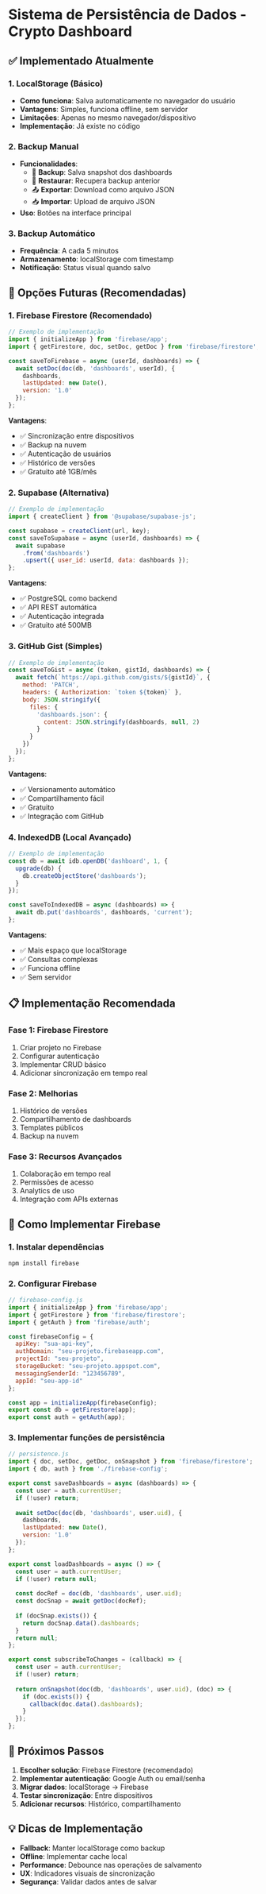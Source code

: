 # Sistema de Persistência de Dados - Crypto Dashboard

## ✅ **Implementado Atualmente**

### 1. **LocalStorage (Básico)**
- **Como funciona**: Salva automaticamente no navegador do usuário
- **Vantagens**: Simples, funciona offline, sem servidor
- **Limitações**: Apenas no mesmo navegador/dispositivo
- **Implementação**: Já existe no código

### 2. **Backup Manual**
- **Funcionalidades**:
  - 💾 **Backup**: Salva snapshot dos dashboards
  - 🔄 **Restaurar**: Recupera backup anterior
  - 📤 **Exportar**: Download como arquivo JSON
  - 📥 **Importar**: Upload de arquivo JSON
- **Uso**: Botões na interface principal

### 3. **Backup Automático**
- **Frequência**: A cada 5 minutos
- **Armazenamento**: localStorage com timestamp
- **Notificação**: Status visual quando salvo

## 🚀 **Opções Futuras (Recomendadas)**

### 1. **Firebase Firestore (Recomendado)**
```javascript
// Exemplo de implementação
import { initializeApp } from 'firebase/app';
import { getFirestore, doc, setDoc, getDoc } from 'firebase/firestore';

const saveToFirebase = async (userId, dashboards) => {
  await setDoc(doc(db, 'dashboards', userId), {
    dashboards,
    lastUpdated: new Date(),
    version: '1.0'
  });
};
```

**Vantagens**:
- ✅ Sincronização entre dispositivos
- ✅ Backup na nuvem
- ✅ Autenticação de usuários
- ✅ Histórico de versões
- ✅ Gratuito até 1GB/mês

### 2. **Supabase (Alternativa)**
```javascript
// Exemplo de implementação
import { createClient } from '@supabase/supabase-js';

const supabase = createClient(url, key);
const saveToSupabase = async (userId, dashboards) => {
  await supabase
    .from('dashboards')
    .upsert({ user_id: userId, data: dashboards });
};
```

**Vantagens**:
- ✅ PostgreSQL como backend
- ✅ API REST automática
- ✅ Autenticação integrada
- ✅ Gratuito até 500MB

### 3. **GitHub Gist (Simples)**
```javascript
// Exemplo de implementação
const saveToGist = async (token, gistId, dashboards) => {
  await fetch(`https://api.github.com/gists/${gistId}`, {
    method: 'PATCH',
    headers: { Authorization: `token ${token}` },
    body: JSON.stringify({
      files: {
        'dashboards.json': {
          content: JSON.stringify(dashboards, null, 2)
        }
      }
    })
  });
};
```

**Vantagens**:
- ✅ Versionamento automático
- ✅ Compartilhamento fácil
- ✅ Gratuito
- ✅ Integração com GitHub

### 4. **IndexedDB (Local Avançado)**
```javascript
// Exemplo de implementação
const db = await idb.openDB('dashboard', 1, {
  upgrade(db) {
    db.createObjectStore('dashboards');
  }
});

const saveToIndexedDB = async (dashboards) => {
  await db.put('dashboards', dashboards, 'current');
};
```

**Vantagens**:
- ✅ Mais espaço que localStorage
- ✅ Consultas complexas
- ✅ Funciona offline
- ✅ Sem servidor

## 📋 **Implementação Recomendada**

### **Fase 1: Firebase Firestore**
1. Criar projeto no Firebase
2. Configurar autenticação
3. Implementar CRUD básico
4. Adicionar sincronização em tempo real

### **Fase 2: Melhorias**
1. Histórico de versões
2. Compartilhamento de dashboards
3. Templates públicos
4. Backup na nuvem

### **Fase 3: Recursos Avançados**
1. Colaboração em tempo real
2. Permissões de acesso
3. Analytics de uso
4. Integração com APIs externas

## 🔧 **Como Implementar Firebase**

### 1. **Instalar dependências**
```bash
npm install firebase
```

### 2. **Configurar Firebase**
```javascript
// firebase-config.js
import { initializeApp } from 'firebase/app';
import { getFirestore } from 'firebase/firestore';
import { getAuth } from 'firebase/auth';

const firebaseConfig = {
  apiKey: "sua-api-key",
  authDomain: "seu-projeto.firebaseapp.com",
  projectId: "seu-projeto",
  storageBucket: "seu-projeto.appspot.com",
  messagingSenderId: "123456789",
  appId: "seu-app-id"
};

const app = initializeApp(firebaseConfig);
export const db = getFirestore(app);
export const auth = getAuth(app);
```

### 3. **Implementar funções de persistência**
```javascript
// persistence.js
import { doc, setDoc, getDoc, onSnapshot } from 'firebase/firestore';
import { db, auth } from './firebase-config';

export const saveDashboards = async (dashboards) => {
  const user = auth.currentUser;
  if (!user) return;
  
  await setDoc(doc(db, 'dashboards', user.uid), {
    dashboards,
    lastUpdated: new Date(),
    version: '1.0'
  });
};

export const loadDashboards = async () => {
  const user = auth.currentUser;
  if (!user) return null;
  
  const docRef = doc(db, 'dashboards', user.uid);
  const docSnap = await getDoc(docRef);
  
  if (docSnap.exists()) {
    return docSnap.data().dashboards;
  }
  return null;
};

export const subscribeToChanges = (callback) => {
  const user = auth.currentUser;
  if (!user) return;
  
  return onSnapshot(doc(db, 'dashboards', user.uid), (doc) => {
    if (doc.exists()) {
      callback(doc.data().dashboards);
    }
  });
};
```

## 🎯 **Próximos Passos**

1. **Escolher solução**: Firebase Firestore (recomendado)
2. **Implementar autenticação**: Google Auth ou email/senha
3. **Migrar dados**: localStorage → Firebase
4. **Testar sincronização**: Entre dispositivos
5. **Adicionar recursos**: Histórico, compartilhamento

## 💡 **Dicas de Implementação**

- **Fallback**: Manter localStorage como backup
- **Offline**: Implementar cache local
- **Performance**: Debounce nas operações de salvamento
- **UX**: Indicadores visuais de sincronização
- **Segurança**: Validar dados antes de salvar

